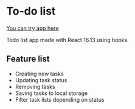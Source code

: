# To-do list

[You can try app here](https://indremak.github.io/todo-list/)

Todo list app made with React 16.13 using hooks.

## Feature list

- Creating new tasks
- Updating task status
- Removing tasks
- Saving tasks to local storage
- Filter task lists depending on status
